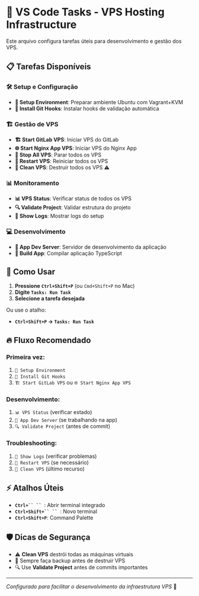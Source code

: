 # 🚀 VS Code Tasks - VPS Hosting Infrastructure

Este arquivo configura tarefas úteis para desenvolvimento e gestão dos VPS.

## 📋 Tarefas Disponíveis

### 🛠️ **Setup e Configuração**
- **🚀 Setup Environment**: Preparar ambiente Ubuntu com Vagrant+KVM
- **🔧 Install Git Hooks**: Instalar hooks de validação automática

### 🏗️ **Gestão de VPS**
- **🏗️ Start GitLab VPS**: Iniciar VPS do GitLab
- **🌐 Start Nginx App VPS**: Iniciar VPS do Nginx App
- **🛑 Stop All VPS**: Parar todos os VPS
- **🔄 Restart VPS**: Reiniciar todos os VPS
- **🧹 Clean VPS**: Destruir todos os VPS ⚠️

### 📊 **Monitoramento**
- **📊 VPS Status**: Verificar status de todos os VPS
- **🔍 Validate Project**: Validar estrutura do projeto
- **📝 Show Logs**: Mostrar logs do setup

### 💻 **Desenvolvimento**
- **🌊 App Dev Server**: Servidor de desenvolvimento da aplicação
- **🔨 Build App**: Compilar aplicação TypeScript

## 🎯 Como Usar

1. **Pressione `Ctrl+Shift+P`** (ou `Cmd+Shift+P` no Mac)
2. **Digite `Tasks: Run Task`**
3. **Selecione a tarefa desejada**

Ou use o atalho:
- **`Ctrl+Shift+P` → `Tasks: Run Task`**

## 🔥 Fluxo Recomendado

### Primeira vez:
1. `🚀 Setup Environment`
2. `🔧 Install Git Hooks`
3. `🏗️ Start GitLab VPS` ou `🌐 Start Nginx App VPS`

### Desenvolvimento:
1. `📊 VPS Status` (verificar estado)
2. `🌊 App Dev Server` (se trabalhando na app)
3. `🔍 Validate Project` (antes de commit)

### Troubleshooting:
1. `📝 Show Logs` (verificar problemas)
2. `🔄 Restart VPS` (se necessário)
3. `🧹 Clean VPS` (último recurso)

## ⚡ Atalhos Úteis

- **`Ctrl+`` `` `**: Abrir terminal integrado
- **`Ctrl+Shift+`` `` `**: Novo terminal
- **`Ctrl+Shift+P`**: Command Palette

## 🛡️ Dicas de Segurança

- ⚠️ **Clean VPS** destrói todas as máquinas virtuais
- 💾 Sempre faça backup antes de destruir VPS
- 🔍 Use **Validate Project** antes de commits importantes

---
*Configurado para facilitar o desenvolvimento da infraestrutura VPS* 🎉

